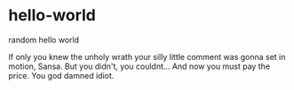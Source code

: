 # hello-world
random hello world

If only you knew the unholy wrath your silly little comment was gonna set in motion, Sansa.
But you didn't, you couldnt... And now you must pay the price. You god damned idiot.
